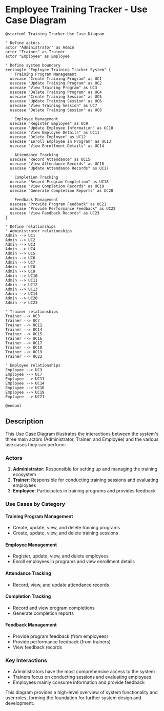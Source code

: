 # Employee Training Tracker - Use Case Diagram

```
@startuml Training Tracker Use Case Diagram

' Define actors
actor "Administrator" as Admin
actor "Trainer" as Trainer
actor "Employee" as Employee

' Define system boundary
rectangle "Employee Training Tracker System" {
  ' Training Program Management
  usecase "Create Training Program" as UC1
  usecase "Update Training Program" as UC2
  usecase "View Training Program" as UC3
  usecase "Delete Training Program" as UC4
  usecase "Create Training Session" as UC5
  usecase "Update Training Session" as UC6
  usecase "View Training Session" as UC7
  usecase "Delete Training Session" as UC8
  
  ' Employee Management
  usecase "Register Employee" as UC9
  usecase "Update Employee Information" as UC10
  usecase "View Employee Details" as UC11
  usecase "Delete Employee" as UC12
  usecase "Enroll Employee in Program" as UC13
  usecase "View Enrollment Details" as UC14
  
  ' Attendance Tracking
  usecase "Record Attendance" as UC15
  usecase "View Attendance Records" as UC16
  usecase "Update Attendance Records" as UC17
  
  ' Completion Tracking
  usecase "Record Program Completion" as UC18
  usecase "View Completion Records" as UC19
  usecase "Generate Completion Reports" as UC20
  
  ' Feedback Management
  usecase "Provide Program Feedback" as UC21
  usecase "Provide Performance Feedback" as UC22
  usecase "View Feedback Records" as UC23
}

' Define relationships
' Administrator relationships
Admin --> UC1
Admin --> UC2
Admin --> UC3
Admin --> UC4
Admin --> UC5
Admin --> UC6
Admin --> UC7
Admin --> UC8
Admin --> UC9
Admin --> UC10
Admin --> UC11
Admin --> UC12
Admin --> UC13
Admin --> UC14
Admin --> UC20
Admin --> UC23

' Trainer relationships
Trainer --> UC3
Trainer --> UC7
Trainer --> UC11
Trainer --> UC14
Trainer --> UC15
Trainer --> UC16
Trainer --> UC17
Trainer --> UC18
Trainer --> UC19
Trainer --> UC22

' Employee relationships
Employee --> UC3
Employee --> UC7
Employee --> UC11
Employee --> UC14
Employee --> UC16
Employee --> UC19
Employee --> UC21

@enduml
```

## Description

This Use Case Diagram illustrates the interactions between the system's three main actors (Administrator, Trainer, and Employee) and the various use cases they can perform:

### Actors
1. **Administrator**: Responsible for setting up and managing the training ecosystem
2. **Trainer**: Responsible for conducting training sessions and evaluating employees
3. **Employee**: Participates in training programs and provides feedback

### Use Cases by Category

#### Training Program Management
- Create, update, view, and delete training programs
- Create, update, view, and delete training sessions

#### Employee Management
- Register, update, view, and delete employees
- Enroll employees in programs and view enrollment details

#### Attendance Tracking
- Record, view, and update attendance records

#### Completion Tracking
- Record and view program completions
- Generate completion reports

#### Feedback Management
- Provide program feedback (from employees)
- Provide performance feedback (from trainers)
- View feedback records

### Key Interactions
- Administrators have the most comprehensive access to the system
- Trainers focus on conducting sessions and evaluating employees
- Employees mainly consume information and provide feedback

This diagram provides a high-level overview of system functionality and user roles, forming the foundation for further system design and development.
<!-- 


@startuml Training_Tracker_Use_Case_Diagram
left to right direction
skinparam actorStyle awesome
skinparam packageStyle rectangle
skinparam usecase {
  BackgroundColor #FDF6E3
  BorderColor #657b83
  ArrowColor #268BD2
}

actor "Administrator" as Admin
actor "Trainer" as Trainer
actor "Employee" as Employee

rectangle "Employee Training Tracker System" {

  package "Training Program Management" {
    usecase "Create Training Program" as UC1
    usecase "Update Training Program" as UC2
    usecase "View Training Program" as UC3
    usecase "Delete Training Program" as UC4
    usecase "Create Training Session" as UC5
    usecase "Update Training Session" as UC6
    usecase "View Training Session" as UC7
    usecase "Delete Training Session" as UC8
  }

  package "Employee Management" {
    usecase "Register Employee" as UC9
    usecase "Update Employee Info" as UC10
    usecase "View Employee Details" as UC11
    usecase "Delete Employee" as UC12
    usecase "Enroll Employee in Program" as UC13
    usecase "View Enrollment Details" as UC14
  }

  package "Attendance Tracking" {
    usecase "Record Attendance" as UC15
    usecase "View Attendance Records" as UC16
    usecase "Update Attendance Records" as UC17
  }

  package "Program Completion" {
    usecase "Record Completion" as UC18
    usecase "View Completion Records" as UC19
    usecase "Generate Completion Reports" as UC20
  }

  package "Feedback Management" {
    usecase "Provide Program Feedback" as UC21
    usecase "Provide Performance Feedback" as UC22
    usecase "View Feedback Records" as UC23
  }
}

' Administrator Use Cases
